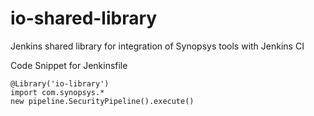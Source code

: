 # io-shared-library

Jenkins shared library for integration of Synopsys tools with Jenkins CI

Code Snippet for Jenkinsfile
```
@Library('io-library')
import com.synopsys.*
new pipeline.SecurityPipeline().execute()
```
